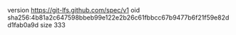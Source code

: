version https://git-lfs.github.com/spec/v1
oid sha256:4b81a2c647598bbeb99e122e2b26c61fbbcc67b9477b6f21f59e82dd1fab0a9d
size 333
